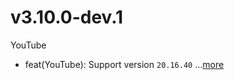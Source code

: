 # v3.10.0-dev.1
YouTube
- feat(YouTube): Support version `20.16.40` ...[more](https://github.com/anddea/revanced-patches/releases/tag/v3.10.0-dev.1)